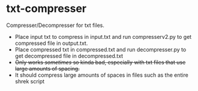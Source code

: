 # txt-compresser
Compresser/Decompresser for txt files. 
- Place input txt to compress in input.txt and run compresserv2.py to get compressed file in output.txt.
- Place compressed txt in compressed.txt and run decompresser.py to get decompressed file in decompressed.txt
- ~~Only works *sometimes* so kinda bad, especially with txt files that use large amounts of spacing.~~
- It should compress large amounts of spaces in files such as the entire shrek script
